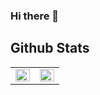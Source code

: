 ### Hi there 👋

<!--
**jeetkn/jeetkn** is a ✨ _special_ ✨ repository because its `README.md` (this file) appears on your GitHub profile.

Here are some ideas to get you started:

- 🔭 I’m currently working on ...
- 🌱 I’m currently learning ...
- 👯 I’m looking to collaborate on ...
- 🤔 I’m looking for help with ...
- 💬 Ask me about ...
- 📫 How to reach me: ...
- 😄 Pronouns: ...
- ⚡ Fun fact: ...
-->

## Github Stats  
<table><tr><td valign="top" width="50%">
<img src="https://github-readme-stats.vercel.app/api?username=jeetkn&show_icons=true&count_private=true&hide_border=true" align="left" style="width: 100%" />
</td><td valign="top" width="50%">
<img src="https://github-readme-stats.vercel.app/api/top-langs/?username=jeetkn&hide_border=true&layout=compact&hide=XSLT,html,css,c,c%2B%2B" align="left" style="width: 100%" />
</td></tr></table>  
<br/>  



